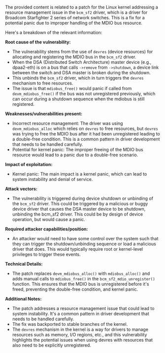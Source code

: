 The provided content is related to a patch for the Linux kernel addressing a resource management issue in the `bcm_sf2` driver, which is a driver for Broadcom Starfighter 2 series of network switches. This is a fix for a potential panic due to improper handling of the MDIO bus resource.

Here's a breakdown of the relevant information:

**Root cause of the vulnerability:**
- The vulnerability stems from the use of `devres` (device resources) for allocating and registering the MDIO bus in the `bcm_sf2` driver.
- When the DSA (Distributed Switch Architecture) master device (e.g., dpaa2-eth) is on a bus that calls `->remove` from `->shutdown`, a device link between the switch and DSA master is broken during the shutdown.
- This unbinds the `bcm_sf2` driver, which in turn triggers the `devres` mechanism to free resources.
- The issue is that `mdiobus_free()` would panic if called from `devm_mdiobus_free()` if the bus was not unregistered previously, which can occur during a shutdown sequence when the mdiobus is still registered.

**Weaknesses/vulnerabilities present:**
- Incorrect resource management: The driver was using `devm_mdiobus_alloc` which relies on `devres` to free resources, but `devres` was trying to free the MDIO bus after it had been unregistered leading to a double-free condition. This is a common pattern in driver development that needs to be handled carefully.
- Potential for kernel panic: The improper freeing of the MDIO bus resource would lead to a panic due to a double-free scenario.

**Impact of exploitation:**
- Kernel panic: The main impact is a kernel panic, which can lead to system instability and denial of service.

**Attack vectors:**
- The vulnerability is triggered during device shutdown or unbinding of the `bcm_sf2` driver. This could be triggered by a malicious or buggy device driver that causes the DSA master device to be shutdown, unbinding the bcm_sf2 driver. This could be by design of device operation, but would cause a panic.

**Required attacker capabilities/position:**
- An attacker would need to have some control over the system such that they can trigger the shutdown/unbinding sequence or load a malicious driver that does. This would typically require root or kernel-level privileges to trigger these events.

**Technical Details:**
- The patch replaces `devm_mdiobus_alloc()` with `mdiobus_alloc()` and adds manual calls to `mdiobus_free()` in the `bcm_sf2_mdio_unregister()` function. This ensures that the MDIO bus is unregistered before it's freed, preventing the double-free condition, and kernel panic.

**Additional Notes:**
- The patch addresses a resource management issue that could lead to system instability. It's a common pattern in driver development that needs to be handled carefully.
- The fix was backported to stable branches of the kernel.
- The `devres` mechanism in the kernel is a way for drivers to manage resources such as memory, I/O regions, etc., and this vulnerability highlights the potential issues when using devres with resources that also need to be explicitly unregistered.